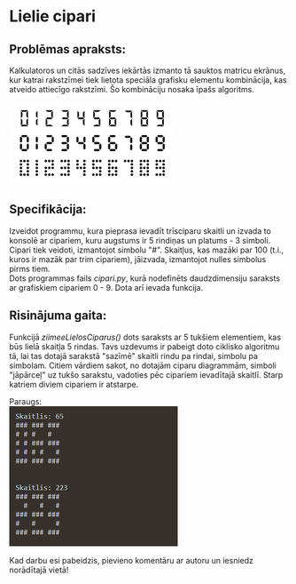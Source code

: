 # Lielie cipari

## Problēmas apraksts:
Kalkulatoros un citās sadzīves iekārtās izmanto tā sauktos matricu ekrānus, kur katrai rakstzīmei tiek lietota speciāla grafisku elementu kombinācija, kas atveido attiecīgo rakstzīmi. Šo kombināciju nosaka īpašs algoritms.

![Digits](/digits.png)

## Specifikācija:
Izveidot programmu, kura pieprasa ievadīt trīsciparu skaitli un izvada to konsolē ar
cipariem, kuru augstums ir 5 rindiņas un platums - 3 simboli. Cipari tiek veidoti,
izmantojot simbolu "#". Skaitļus, kas mazāki par 100 (t.i., kuros ir mazāk par trim
cipariem), jāizvada, izmantojot nulles simbolus pirms tiem.<br>
Dots programmas fails *cipari.py*, kurā nodefinēts daudzdimensiju saraksts ar grafiskiem cipariem 0 - 9. Dota arī ievada funkcija.

## Risinājuma gaita:
Funkcijā *ziimeeLielosCiparus()* dots saraksts ar 5 tukšiem elementiem, kas būs lielā skaitļa 5 rindas. Tavs uzdevums ir pabeigt doto ciklisko algoritmu tā, lai tas dotajā sarakstā "sazīmē" skaitli rindu pa rindai, simbolu pa simbolam. Citiem vārdiem sakot, no dotajām ciparu diagrammām, simboli "jāpārceļ" uz tukšo sarakstu, vadoties pēc cipariem ievadītajā skaitlī. Starp katriem diviem cipariem ir atstarpe.

Paraugs:<br>
![Paraugs](/paraugs.png)

Kad darbu esi pabeidzis, pievieno komentāru ar autoru un iesniedz norādītajā vietā!
